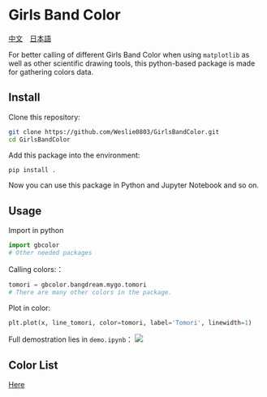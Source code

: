 # Girls Band Color
[中文](doc/README-zh.md)　[日本語](doc/README-jp.md)

For better calling of different Girls Band Color when using `matplotlib` as well as other scientific drawing tools, this python-based package is made for gathering colors data.

## Install
Clone this repository:
``` bash
git clone https://github.com/Weslie0803/GirlsBandColor.git
cd GirlsBandColor
```

Add this package into the environment:
```bash
pip install .
```

Now you can use this package in Python and Jupyter Notebook and so on.

## Usage
Import in python
``` python
import gbcolor
# Other needed packages
```

Calling colors:：
``` python
tomori = gbcolor.bangdream.mygo.tomori
# There are many other colors in the package.
```

Plot in color:
``` python
plt.plot(x, line_tomori, color=tomori, label='Tomori', linewidth=1)
```

Full demostration lies in `demo.ipynb`：
![](../img/Mayou_Uta_plot.png)

## Color List

[Here](colorlist.md)